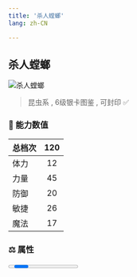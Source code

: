 ```yaml
---
title: '杀人螳螂'
lang: zh-CN

---
```



## 杀人螳螂

![杀人螳螂](https://user-images.githubusercontent.com/78347270/115956322-1c35bc00-a537-11eb-94c1-e3137be662b7.gif) 

> 昆虫系 , 6级银卡图鉴<Card :type="1" /> , 可封印 ✅ 


### 💪 能力数值

| 总档次       | 120            |
| :----------- |:-------------:|
| 体力      | 12   <Stars :number="1" />  |
| 力量      | 45   <Stars :number="4.5" />  |
| 防御      | 20   <Stars :number="2" />  | 
| 敏捷      | 26  <Stars :number="2.5" />  | 
| 魔法      | 17  <Stars :number="1.5" />   | 


### ⚖️ 属性


<Progress earth :number="0" />

<Progress water :number="4" />

<Progress fire :number="6" />

<Progress wind :number="0" />

### ✨ 技能栏 <Strong>6个</Strong>

- 攻击
- 防御
- 战栗袭心 Lv1

### 👶 1级出现点

- 无



